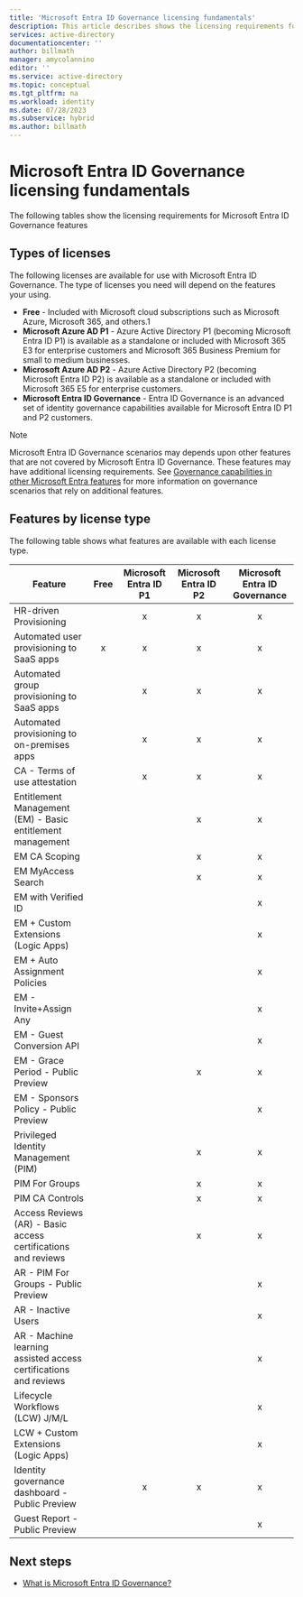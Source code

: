 ```yaml
---
title: 'Microsoft Entra ID Governance licensing fundamentals'
description: This article describes shows the licensing requirements for Microsoft Entra ID Governance features.
services: active-directory
documentationcenter: ''
author: billmath
manager: amycolannino
editor: ''
ms.service: active-directory
ms.topic: conceptual
ms.tgt_pltfrm: na
ms.workload: identity
ms.date: 07/28/2023
ms.subservice: hybrid
ms.author: billmath
---
```


# Microsoft Entra ID Governance licensing fundamentals

The following tables show the licensing requirements for Microsoft Entra ID Governance features

## Types of licenses
The following licenses are available for use with Microsoft Entra ID Governance.  The type of licenses you need will depend on the features your using.

- **Free** - Included with Microsoft cloud subscriptions such as Microsoft Azure, Microsoft 365, and others.1
- **Microsoft Azure AD P1** - Azure Active Directory P1 (becoming Microsoft Entra ID P1) is available as a standalone or included with Microsoft 365 E3 for enterprise customers and Microsoft 365 Business Premium for small to medium businesses. 
- **Microsoft Azure AD P2** - Azure Active Directory P2 (becoming Microsoft Entra ID P2) is available as a standalone or included with Microsoft 365 E5 for enterprise customers.
- **Microsoft Entra ID Governance** - Entra ID Governance is an advanced set of identity governance capabilities available for Microsoft Entra ID P1 and P2 customers.

>[!NOTE]
>Microsoft Entra ID Governance scenarios may depends upon other features that are not covered by Microsoft Entra ID Governance.  These features may have additional licensing requirements.  See [Governance capabilities in other Microsoft Entra features](identity-governance-overview.md#governance-capabilities-in-other-microsoft-entra-features) for more information on governance scenarios that rely on additional features.


## Features by license type
The following table shows what features are available with each license type.

|Feature|Free|Microsoft Entra ID P1|Microsoft Entra ID P2|Microsoft Entra ID Governance|
|-----|:-----:|:-----:|:-----:|:-----:| 
|HR-driven Provisioning||x|x|x|
|Automated user provisioning to SaaS apps|x|x|x|x|	 
|Automated group provisioning to SaaS apps||x|x|x|	 
|Automated provisioning to on-premises apps||x|x|x|
|CA - Terms of use attestation||x|x|x| 
|Entitlement Management (EM) - Basic entitlement management|||x|x|  
|EM CA Scoping|||x|x| 
|EM MyAccess Search|||x|x|  
|EM with Verified ID||||x|  
|EM + Custom Extensions (Logic Apps)||||x|  
|EM + Auto Assignment Policies||||x|   
|EM - Invite+Assign Any||||x| 
|EM - Guest Conversion API||||x| 
|EM - Grace Period - Public Preview|||x|x|  
|EM - Sponsors Policy - Public Preview||||x| 
|Privileged Identity Management (PIM)|||x|x| 
|PIM For Groups|||x|x| 
|PIM CA Controls|||x|x| 
|Access Reviews (AR) - Basic access certifications and reviews|||x|x| 
|AR - PIM For Groups - Public Preview||||x| 
|AR - Inactive Users||||x| 
|AR - Machine learning assisted access certifications and reviews||||x| 
|Lifecycle Workflows (LCW) J/M/L||||x|
|LCW + Custom Extensions (Logic Apps)||||x|   
|Identity governance dashboard - Public Preview||x|x|x|
|Guest Report - Public Preview||||x| 

## Next steps
- [What is Microsoft Entra ID Governance?](identity-governance-overview.md)